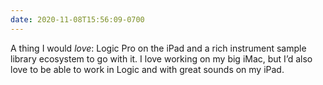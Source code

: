 ```yaml
---
date: 2020-11-08T15:56:09-0700
---
```


A thing I would *love*: Logic Pro on the iPad and a rich instrument sample library ecosystem to go with it. I love working on my big iMac, but I’d also love to be able to work in Logic and with great sounds on my iPad.
